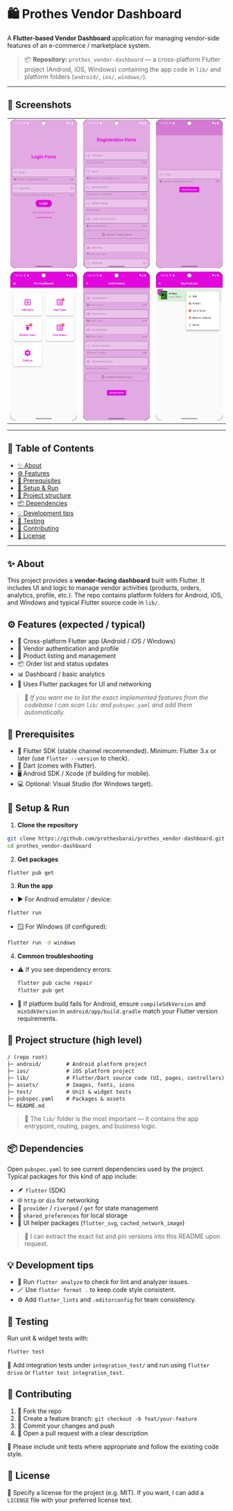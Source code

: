 # 🛍️ Prothes Vendor Dashboard

A **Flutter-based Vendor Dashboard** application for managing vendor-side features of an e-commerce / marketplace system.

> 📦 **Repository:** `prothes_vendor-dashboard` — a cross-platform Flutter project (Android, iOS, Windows) containing the app code in `lib/` and platform folders (`android/`, `ios/`, `windows/`).

---



## 📸 Screenshots

<table>
  <tr>
    <td><img src="assets/images/img.png" width="250"/></td>
    <td><img src="assets/images/img_1.png" width="250"/></td>
    <td><img src="assets/images/img_2.png" width="250"/></td>
  </tr>
  <tr>
    <td><img src="assets/images/img_3.png" width="250"/></td>
    <td><img src="assets/images/img_4.png" width="250"/></td>
    <td><img src="assets/images/img_5.png" width="250"/></td>
  </tr>
</table>

---

## 📖 Table of Contents

- [✨ About](#-about)
- [⚙️ Features](#️-features)
- [🧰 Prerequisites](#-prerequisites)
- [🚀 Setup & Run](#-setup--run)
- [📂 Project structure](#-project-structure)
- [📦 Dependencies](#-dependencies)
- [💡 Development tips](#-development-tips)
- [🧪 Testing](#-testing)
- [🤝 Contributing](#-contributing)
- [📜 License](#-license)

---

## ✨ About

This project provides a **vendor-facing dashboard** built with Flutter. It includes UI and logic to manage vendor activities (products, orders, analytics, profile, etc.). The repo contains platform folders for Android, iOS, and Windows and typical Flutter source code in `lib/`.

## ⚙️ Features (expected / typical)

- 📱 Cross-platform Flutter app (Android / iOS / Windows)
- 🔐 Vendor authentication and profile
- 🛒 Product listing and management
- 📦 Order list and status updates
- 📊 Dashboard / basic analytics
- 🎨 Uses Flutter packages for UI and networking

> 💬 *If you want me to list the exact implemented features from the codebase I can scan `lib/` and `pubspec.yaml` and add them automatically.*

## 🧰 Prerequisites

- 🧩 Flutter SDK (stable channel recommended). Minimum: Flutter 3.x or later (use `flutter --version` to check).
- 🧠 Dart (comes with Flutter).
- 🖥️ Android SDK / Xcode (if building for mobile).
- 💻 Optional: Visual Studio (for Windows target).

## 🚀 Setup & Run

1. **Clone the repository**

```bash
git clone https://github.com/prothesbarai/prothes_vendor-dashboard.git
cd prothes_vendor-dashboard
```

2. **Get packages**

```bash
flutter pub get
```

3. **Run the app**

- ▶️ For Android emulator / device:

```bash
flutter run
```

- 🪟 For Windows (if configured):

```bash
flutter run -d windows
```

4. **Common troubleshooting**

- ⚠️ If you see dependency errors:
  ```bash
  flutter pub cache repair
  flutter pub get
  ```
- 🔧 If platform build fails for Android, ensure `compileSdkVersion` and `minSdkVersion` in `android/app/build.gradle` match your Flutter version requirements.

## 📂 Project structure (high level)

```
/ (repo root)
├─ android/        # Android platform project
├─ ios/            # iOS platform project
├─ lib/            # Flutter/Dart source code (UI, pages, controllers)
├─ assets/         # Images, fonts, icons
├─ test/           # Unit & widget tests
├─ pubspec.yaml    # Packages & assets
└─ README.md
```

> 🧭 The `lib/` folder is the most important — it contains the app entrypoint, routing, pages, and business logic.

## 📦 Dependencies

Open `pubspec.yaml` to see current dependencies used by the project. Typical packages for this kind of app include:

- 🪶 `flutter` (SDK)
- 🌐 `http` or `dio` for networking
- 🧩 `provider` / `riverpod` / `get` for state management
- 💾 `shared_preferences` for local storage
- 🎨 UI helper packages (`flutter_svg`, `cached_network_image`)

> 📘 I can extract the exact list and pin versions into this README upon request.

## 💡 Development tips

- 🧹 Run `flutter analyze` to check for lint and analyzer issues.
- 🪄 Use `flutter format .` to keep code style consistent.
- ⚙️ Add `flutter_lints` and `.editorconfig` for team consistency.

## 🧪 Testing

Run unit & widget tests with:

```bash
flutter test
```

🧭 Add integration tests under `integration_test/` and run using `flutter drive` or `flutter test integration_test`.

## 🤝 Contributing

1. 🍴 Fork the repo
2. 🌱 Create a feature branch: `git checkout -b feat/your-feature`
3. 💾 Commit your changes and push
4. 🚀 Open a pull request with a clear description

🧠 Please include unit tests where appropriate and follow the existing code style.

## 📜 License

📝 Specify a license for the project (e.g. MIT). If you want, I can add a `LICENSE` file with your preferred license text.
